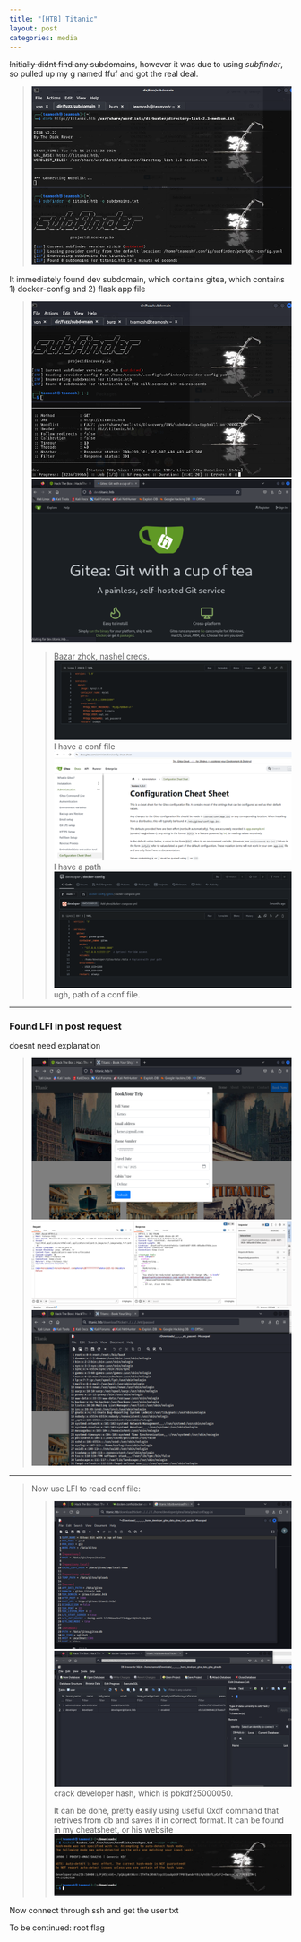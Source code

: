 ```yaml
---
title: "[HTB] Titanic"
layout: post
categories: media
---
```


~~Initially didnt find any subdomains~~, however it was due to using _subfinder_, so pulled up my g named ffuf and got the real deal.
>![initial enum](titanic_1.png)

It immediately found dev subdomain, which contains gitea, which contains 1) docker-config and 2) flask app file
>![subdomian](image-4.png)
>![gitea](image-5.png)
>>Bazar zhok, nashel creds.
>>![sql](image-6.png)
>> I have a conf file
>>![conf file path](image-7.png)
>> I have a path
>>![dev path](image-8.png)
>> ugh, path of a conf file.
---
### Found LFI in post request
doesnt need explanation

>![post request](image-1.png)
>![burp](image-2.png)
>![/etc/passwd](image-3.png)
---
> Now use LFI to read conf file:
>>![kek](image-9.png)
>>![db](image-10.png)
>>crack developer hash, which is pbkdf2$50000$50.
>>
>>It can be done, pretty easily using useful 0xdf command that retrives from db and saves it in correct format. It can be found in my cheatsheet, or his website
![creacked hash](image-11.png)

Now connect through ssh and get the user.txt

To be continued: root flag